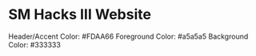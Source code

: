 # SM Hacks III Website
Header/Accent Color: #FDAA66
Foreground Color: #a5a5a5
Background Color: #333333
